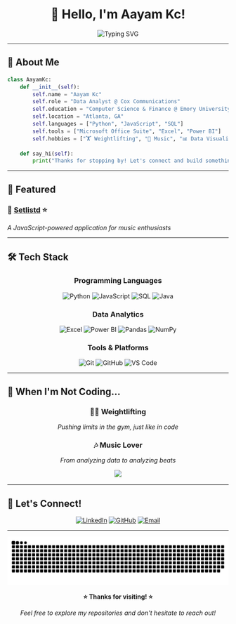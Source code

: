 <div align="center">

# 👋 Hello, I'm Aayam Kc!

<img src="https://readme-typing-svg.herokuapp.com?font=Fira+Code&size=30&pause=1000&color=2F81F7&center=true&vCenter=true&width=600&lines=Data+Analyst+%40+Cox+Communications;CS+%26+Finance+Student+%40+Emory;Python+%26+JavaScript+Developer;Music+%26+Weightlifting+Enthusiast" alt="Typing SVG" />

</div>

---

## 🎯 About Me

```python
class AayamKc:
    def __init__(self):
        self.name = "Aayam Kc"
        self.role = "Data Analyst @ Cox Communications"
        self.education = "Computer Science & Finance @ Emory University"
        self.location = "Atlanta, GA"
        self.languages = ["Python", "JavaScript", "SQL"]
        self.tools = ["Microsoft Office Suite", "Excel", "Power BI"]
        self.hobbies = ["🏋️ Weightlifting", "🎵 Music", "📊 Data Visualization"]
        
    def say_hi(self):
        print("Thanks for stopping by! Let's connect and build something amazing!")
```

---

## 🚀 Featured

### 🎵 [Setlistd](https://github.com/AayamKc/Setlistd) ⭐
*A JavaScript-powered application for music enthusiasts*

---

## 🛠️ Tech Stack

<div align="center">

### Programming Languages
![Python](https://img.shields.io/badge/Python-3776AB?style=for-the-badge&logo=python&logoColor=white)
![JavaScript](https://img.shields.io/badge/JavaScript-F7DF1E?style=for-the-badge&logo=javascript&logoColor=black)
![SQL](https://img.shields.io/badge/SQL-336791?style=for-the-badge&logo=postgresql&logoColor=white)
![Java](https://img.shields.io/badge/Java-ED8B00?style=for-the-badge&logo=java&logoColor=white)

### Data Analytics
![Excel](https://img.shields.io/badge/Microsoft_Excel-217346?style=for-the-badge&logo=microsoft-excel&logoColor=white)
![Power BI](https://img.shields.io/badge/Power_BI-F2C811?style=for-the-badge&logo=powerbi&logoColor=black)
![Pandas](https://img.shields.io/badge/Pandas-150458?style=for-the-badge&logo=pandas&logoColor=white)
![NumPy](https://img.shields.io/badge/NumPy-013243?style=for-the-badge&logo=numpy&logoColor=white)

### Tools & Platforms
![Git](https://img.shields.io/badge/Git-F05032?style=for-the-badge&logo=git&logoColor=white)
![GitHub](https://img.shields.io/badge/GitHub-181717?style=for-the-badge&logo=github&logoColor=white)
![VS Code](https://img.shields.io/badge/VS_Code-007ACC?style=for-the-badge&logo=visual-studio-code&logoColor=white)

</div>

---


## 🎵 When I'm Not Coding...

<div align="center">

### 🏋️‍♂️ Weightlifting
*Pushing limits in the gym, just like in code*

### 🎶 Music Lover
*From analyzing data to analyzing beats*

<img src="https://spotify-github-profile.vercel.app/api/spotify-playing" width="350" />

</div>

---

## 🤝 Let's Connect!

<div align="center">

[![LinkedIn](https://img.shields.io/badge/LinkedIn-0077B5?style=for-the-badge&logo=linkedin&logoColor=white)](https://www.linkedin.com/in/akc04/)
[![GitHub](https://img.shields.io/badge/GitHub-181717?style=for-the-badge&logo=github&logoColor=white)](https://github.com/AayamKc)
[![Email](https://img.shields.io/badge/Email-D14836?style=for-the-badge&logo=gmail&logoColor=white)](mailto:kcaayam04@gmail.com)

</div>

---

<div align="center">
<img src="https://raw.githubusercontent.com/platane/snk/output/github-contribution-grid-snake-dark.svg" alt="Snake animation" />
</div>

<div align="center">

**⭐ Thanks for visiting! ⭐**

*Feel free to explore my repositories and don't hesitate to reach out!*

</div>

<!--
**AayamKc/AayamKc** is a ✨ _special_ ✨ repository because its `README.md` (this file) appears on your GitHub profile.

Here are some ideas to get you started:

- 🔭 I’m currently working on ...
- 🌱 I’m currently learning ...
- 👯 I’m looking to collaborate on ...
- 🤔 I’m looking for help with ...
- 💬 Ask me about ...
- 📫 How to reach me: ...
- 😄 Pronouns: ...
- ⚡ Fun fact: ...
-->
